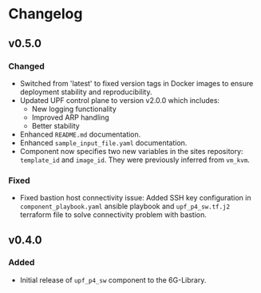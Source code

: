 # Changelog

## v0.5.0

### Changed
- Switched from 'latest' to fixed version tags in Docker images to ensure deployment stability and reproducibility.
- Updated UPF control plane to version v2.0.0 which includes:
  - New logging functionality
  - Improved ARP handling
  - Better stability
- Enhanced `README.md` documentation.
- Enhanced `sample_input_file.yaml` documentation.
- Component now specifies two new variables in the sites repository: `template_id` and `image_id`. They were previously inferred from `vm_kvm`.

### Fixed
- Fixed bastion host connectivity issue: Added SSH key configuration in `component_playbook.yaml` ansible playbook and `upf_p4_sw.tf.j2` terraform file to solve connectivity problem with bastion.

## v0.4.0
### Added
- Initial release of `upf_p4_sw` component to the 6G-Library.
